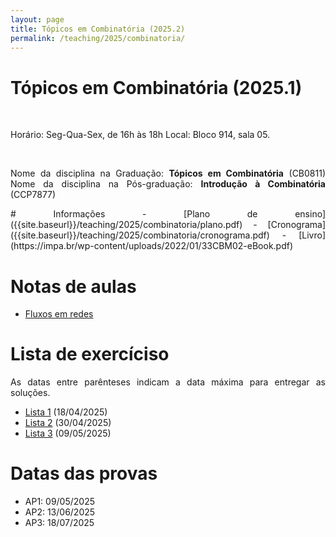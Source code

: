 ```yaml
---
layout: page
title: Tópicos em Combinatória (2025.2)
permalink: /teaching/2025/combinatoria/
---
```

<style>
body {text-align: justify}
</style>

# Tópicos em Combinatória (2025.1)

<br>
<p>Horário: Seg-Qua-Sex, de 16h às 18h
Local: Bloco 914, sala 05.</p>

<br>
<p>Nome da disciplina na Graduação: <b>Tópicos em Combinatória</b> (CB0811)
Nome da disciplina na Pós-graduação: <b>Introdução à Combinatória</b> (CCP7877)
</p>
# Informações
- [Plano de ensino]({{site.baseurl}}/teaching/2025/combinatoria/plano.pdf)
- [Cronograma]({{site.baseurl}}/teaching/2025/combinatoria/cronograma.pdf)
- [Livro](https://impa.br/wp-content/uploads/2022/01/33CBM02-eBook.pdf)

# Notas de aulas
- [Fluxos em redes]({{site.baseurl}}/teaching/2025/combinatoria/notas-fluxos.pdf)

# Lista de exercíciso
As datas entre parênteses indicam a data máxima para entregar as soluções.
- [Lista 1]({{site.baseurl}}/teaching/2025/combinatoria/lista1.pdf) (18/04/2025)
- [Lista 2]({{site.baseurl}}/teaching/2025/combinatoria/lista2.pdf) (30/04/2025)
- [Lista 3]({{site.baseurl}}/teaching/2025/combinatoria/lista3.pdf) (09/05/2025)

# Datas das provas
- AP1: 09/05/2025
- AP2: 13/06/2025
- AP3: 18/07/2025
